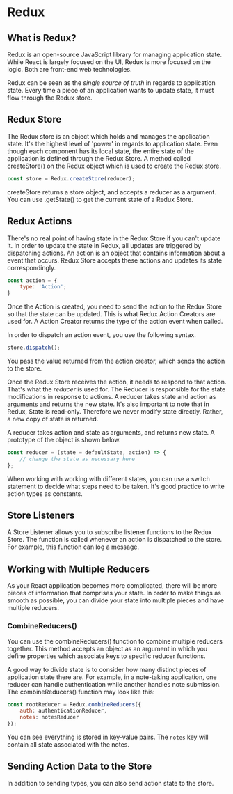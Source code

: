 # Redux

## What is Redux?

Redux is an open-source JavaScript library for managing application state. While React is largely focused on the UI, Redux is more focused on the logic. Both are front-end web technologies.

Redux can be seen as the *single source of truth* in regards to application state. Every time a piece of an application wants to update state, it must flow through the Redux store.

## Redux Store

The Redux store is an object which holds and manages the application state. It's the highest level of 'power' in regards to application state. Even though each component has its local state, the entire state of the application is defined through the Redux Store. A method called createStore() on the Redux object which is used to create the Redux store.

```javascript
const store = Redux.createStore(reducer);
```

createStore returns a store object, and accepts a reducer as a argument. You can use .getState() to get the current state of a Redux Store. 

## Redux Actions

There's no real point of having state in the Redux Store if you can't update it. In order to update the state in Redux, all updates are triggered by dispatching actions. An action is an object that contains information about a event that occurs. Redux Store accepts these actions and updates its state correspondingly. 

```javascript
const action = {
    type: 'Action';
}
```

Once the Action is created, you need to send the action to the Redux Store so that the state can be updated. This is what Redux Action Creators are used for. A Action Creator returns the type of the action event when called.

In order to dispatch an action event, you use the following syntax.

```javascript
store.dispatch();
```

You pass the value returned from the action creator, which sends the action to the store.

Once the Redux Store receives the action, it needs to respond to that action. That's what the *reducer* is used for. The Reducer is responsible for the state modifications in response to actions. A reducer takes state and action as arguments and returns the new state. It's also important to note that in Redux, State is read-only. Therefore we never modify state directly. Rather, a new copy of state is returned.

A reducer takes action and state as arguments, and returns new state. A prototype of the object is shown below.

```javascript
const reducer = (state = defaultState, action) => {
    // change the state as necessary here
};
```

When working with working with different states, you can use a switch statement to decide what steps need to be taken. It's good practice to write action types as constants.

## Store Listeners

A Store Listener allows you to subscribe listener functions to the Redux Store. The function is called whenever an action is dispatched to the store. For example, this function can log a message.

## Working with Multiple Reducers

As your React application becomes more complicated, there will be more pieces of information that comprises your state. In order to make things as smooth as possible, you can divide your state into multiple pieces and have multiple reducers.

### CombineReducers()

You can use the combineReducers() function to combine multiple reducers together. This method accepts an object as an argument in which you define properties which associate keys to specific reducer functions. 

A good way to divide state is to consider how many distinct pieces of application state there are. For example, in a note-taking application, one reducer can handle authentication while another handles note submission. The combineReducers() function may look like this:

```javascript
const rootReducer = Redux.combineReducers({
    auth: authenticationReducer,
    notes: notesReducer
});
```

You can see everything is stored in key-value pairs. The `notes` key will contain all state associated with the notes. 

## Sending Action Data to the Store

In addition to sending types, you can also send action state to the store.